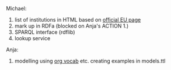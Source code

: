 
Michael:

 1. list of institutions in HTML based on [official EU page](http://europa.eu/institutions/inst/index_en.htm)
 2. mark up in RDFa (blocked on Anja's ACTION 1.)
 3. SPARQL interface (rdflib)
 4. lookup service

Anja:

 1. modelling using [org vocab](http://www.epimorphics.com/public/vocabulary/org.html) etc. creating examples in models.ttl
